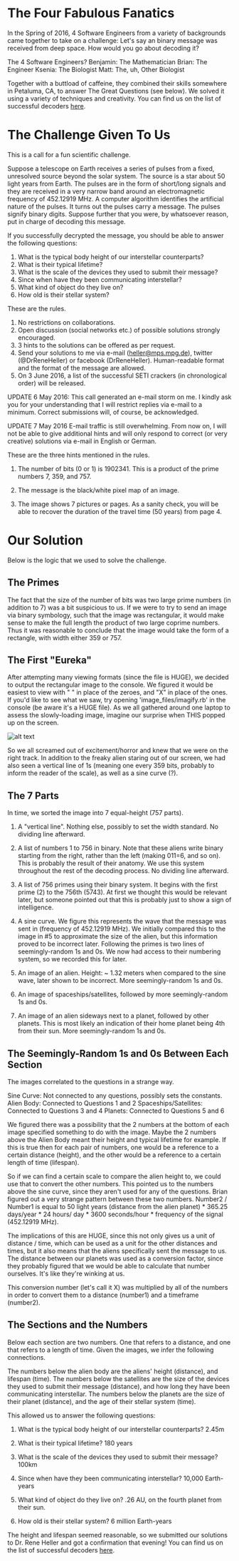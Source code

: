 # The Four Fabulous Fanatics

In the Spring of 2016, 4 Software Engineers from a variety of backgrounds came together to take on a challenge: Let's say an binary message was received from deep space.  How would you go about decoding it?

The 4 Software Engineers?
Benjamin: The Mathematician
Brian: The Engineer
Ksenia: The Biologist
Matt: The, uh, Other Biologist

Together with a buttload of caffeine, they combined their skills somewhere in Petaluma, CA, to answer The Great Questions (see below).  We solved it using a variety of techniques and creativity.   You can find us on the list of successful decoders [here](http://www2.mps.mpg.de/homes/heller/downloads/files/SETI_crackers.txt).


# The Challenge Given To Us

This is a call for a fun scientific challenge.

Suppose a telescope on Earth receives a series of pulses from a fixed, unresolved source beyond the solar system. The source is a star about 50 light years from Earth. The pulses are in the form of short/long signals and they are received in a very narrow band around an electromagnetic frequency of 452.12919 MHz. A computer algorithm identifies the artificial nature of the pulses. It turns out the pulses carry a message. The pulses signify binary digits. Suppose further that you were, by whatsoever reason, put in charge of decoding this message.

If you successfully decrypted the message, you should be able to answer the following questions:

1. What is the typical body height of our interstellar counterparts?
2. What is their typical lifetime?
3. What is the scale of the devices they used to submit their message?
4. Since when have they been communicating interstellar?
5. What kind of object do they live on?
6. How old is their stellar system?

These are the rules.

1. No restrictions on collaborations.
2. Open discussion (social networks etc.) of possible solutions strongly encouraged.
3. 3 hints to the solutions can be offered as per request.
4. Send your solutions to me via e-mail (heller@mps.mpg.de), twitter (@DrReneHeller) or facebook (DrReneHeller). Human-readable format and the format of the message are allowed.
5. On 3 June 2016, a list of the successful SETI crackers (in chronological order) will be released.


UPDATE 6 May 2016:
This call generated an e-mail storm on me. I kindly ask you for your understanding that I will restrict replies via e-mail to a minimum. Correct submissions will, of course, be acknowledged.


UPDATE 7 May 2016
E-mail traffic is still overwhelming. From now on, I will not be able to give additional hints and will only respond to correct (or very creative) solutions via e-mail in English or German.

These are the three hints mentioned in the rules.

1. The number of bits (0 or 1) is 1902341. This is a product of the prime numbers 7, 359, and 757.

2. The message is the black/white pixel map of an image.

3. The image shows 7 pictures or pages. As a sanity check, you will be able to recover the duration of the travel time (50 years) from page 4.

# Our Solution

Below is the logic that we used to solve the challenge.

## The Primes

The fact that the size of the number of bits was two large prime numbers (in addition to 7) was a bit suspicious to us.  If we were to try to send an image via binary symbology, such that the image was rectangular, it would make sense to make the full length the product of two large coprime numbers.  Thus it was reasonable to conclude that the image would take the form of a rectangle, with width either 359 or 757.

## The First "Eureka"

After attempting many viewing formats (since the file is HUGE), we decided to output the rectangular image to the console.  We figured it would be easiest to view with " " in place of the zeroes, and "X" in place of the ones.  If you'd like to see what we saw, try opening 'image_files/imagify.rb' in the console (be aware it's a HUGE file).  As we all gathered around one laptop to assess the slowly-loading image, imagine our surprise when THIS popped up on the screen.

![alt text](images/AlienHead.png "Scary Alien Head")

So we all screamed out of excitement/horror and knew that we were on the right track.  In addition to the freaky alien staring out of our screen, we had also seen a vertical line of 1s (meaning one every 359 bits, probably to inform the reader of the scale), as well as a sine curve (?).

## The 7 Parts

In time, we sorted the image into 7 equal-height (757 parts).

1. A "vertical line".  Nothing else, possibly to set the width standard.  No dividing line afterward.

2. A list of numbers 1 to 756 in binary.  Note that these aliens write binary starting from the right, rather than the left (making 011=6, and so on).  This is probably the result of their anatomy.  We use this system throughout the rest of the decoding process.  No dividing line afterward.

3. A list of 756 primes using their binary system.  It begins with the first prime (2) to the 756th (5743).  At first we thought this would be relevant later, but someone pointed out that this is probably just to show a sign of intelligence.

4. A sine curve.  We figure this represents the wave that the message was sent in (frequency of 452.12919 MHz).  We initially compared this to the image in #5 to approximate the size of the alien, but this information proved to be incorrect later.  Following the primes is two lines of seemingly-random 1s and 0s.  We now had access to their numbering system, so we recorded this for later.

5. An image of an alien.  Height: ~ 1.32 meters when compared to the sine wave, later shown to be incorrect.  More seemingly-random 1s and 0s.

6. An image of spaceships/satellites, followed by more seemingly-random 1s and 0s.

7. An image of an alien sideways next to a planet, followed by other planets.  This is most likely an indication of their home planet being 4th from their sun.  More seemingly-random 1s and 0s.

## The Seemingly-Random 1s and 0s Between Each Section

The images correlated to the questions in a strange way.

Sine Curve: Not connected to any questions, possibly sets the constants.
Alien Body: Connected to Questions 1 and 2
Spaceships/Satellites: Connected to Questions 3 and 4
Planets: Connected to Questions 5 and 6

We figured there was a possibility that the 2 numbers at the bottom of each image specified something to do with the image.  Maybe the 2 numbers above the Alien Body meant their height and typical lifetime for example.  If this is true then for each pair of numbers, one would be a reference to a certain distance (height), and the other would be a reference to a certain length of time (lifespan).

So if we can find a certain scale to compare the alien height to, we could use that to convert the other numbers.  This pointed us to the numbers above the sine curve, since they aren't used for any of the questions.  Brian figured out a very strange pattern between these two numbers.  Number2 / Number1 is equal to 50 light years (distance from the alien planet) * 365.25 days/year * 24 hours/ day * 3600 seconds/hour * frequency of the signal (452.12919 MHz).

The implications of this are HUGE, since this not only gives us a unit of distance / time, which can be used as a unit for the other distances and times, but it also means that the aliens specifically sent the message to us.  The distance between our planets was used as a conversion factor, since they probably figured that we would be able to calculate that number ourselves.  It's like they're winking at us.

This conversion number (let's call it X) was multiplied by all of the numbers in order to convert them to a distance (number1) and a timeframe (number2).

## The Sections and the Numbers

Below each section are two numbers.  One that refers to a distance, and one that refers to a length of time.  Given the images, we infer the following connections.

The numbers below the alien body are the aliens' height (distance), and lifespan (time).
The numbers below the satellites are the size of the devices they used to submit their message (distance), and how long they have been communicating interstellar.
The numbers below the planets are the size of their planet (distance), and the age of their stellar system (time).

This allowed us to answer the following questions:
1. What is the typical body height of our interstellar counterparts?  2.45m

2. What is their typical lifetime?  180 years

3. What is the scale of the devices they used to submit their message?  100km

4. Since when have they been communicating interstellar?  10,000 Earth-years

5. What kind of object do they live on?  .26 AU, on the fourth planet from their sun.

6. How old is their stellar system?  6 million Earth-years

The height and lifespan seemed reasonable, so we submitted our solutions to Dr. Rene Heller and got a confirmation that evening!  You can find us on the list of successful decoders [here](http://www2.mps.mpg.de/homes/heller/downloads/files/SETI_crackers.txt).

